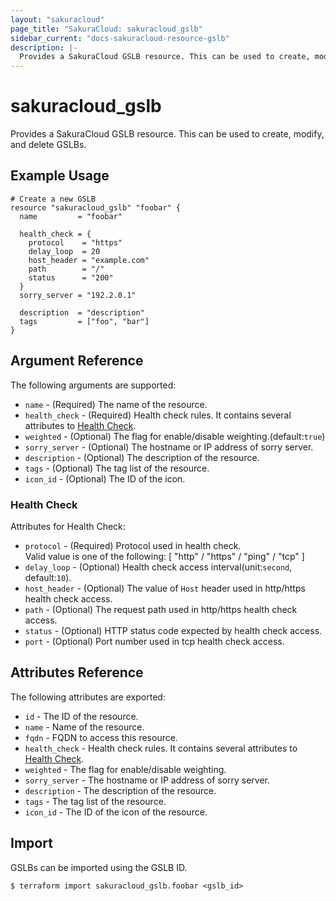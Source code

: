 ```yaml
---
layout: "sakuracloud"
page_title: "SakuraCloud: sakuracloud_gslb"
sidebar_current: "docs-sakuracloud-resource-gslb"
description: |-
  Provides a SakuraCloud GSLB resource. This can be used to create, modify, and delete GSLBs.
---
```


# sakuracloud\_gslb

Provides a SakuraCloud GSLB resource. This can be used to create, modify, and delete GSLBs.

## Example Usage

```hcl
# Create a new GSLB
resource "sakuracloud_gslb" "foobar" {
  name         = "foobar"
  
  health_check = {
    protocol    = "https"
    delay_loop  = 20
    host_header = "example.com"
    path        = "/"
    status      = "200"
  }
  sorry_server = "192.2.0.1"
  
  description  = "description"
  tags         = ["foo", "bar"]
}
```

## Argument Reference

The following arguments are supported:

* `name` - (Required) The name of the resource.
* `health_check` - (Required) Health check rules. It contains several attributes to [Health Check](#health-check).
* `weighted` - (Optional) The flag for enable/disable weighting.(default:`true`)
* `sorry_server` - (Optional) The hostname or IP address of sorry server.
* `description` - (Optional) The description of the resource.
* `tags` - (Optional) The tag list of the resource.
* `icon_id` - (Optional) The ID of the icon.

### Health Check

Attributes for Health Check:

* `protocol` - (Required) Protocol used in health check.  
Valid value is one of the following: [ "http" / "https" / "ping" / "tcp" ]
* `delay_loop` - (Optional) Health check access interval(unit:`second`, default:`10`).
* `host_header` - (Optional) The value of `Host` header used in http/https health check access.
* `path` - (Optional) The request path used in http/https health check access.
* `status` - (Optional) HTTP status code expected by health check access.
* `port` - (Optional) Port number used in tcp health check access.

## Attributes Reference

The following attributes are exported:

* `id` - The ID of the resource.
* `name` - Name of the resource.
* `fqdn` - FQDN to access this resource.
* `health_check` - Health check rules. It contains several attributes to [Health Check](#health-check).
* `weighted` - The flag for enable/disable weighting.
* `sorry_server` - The hostname or IP address of sorry server.
* `description` - The description of the resource.
* `tags` - The tag list of the resource.
* `icon_id` - The ID of the icon of the resource.

## Import

GSLBs can be imported using the GSLB ID.

```
$ terraform import sakuracloud_gslb.foobar <gslb_id>
```
